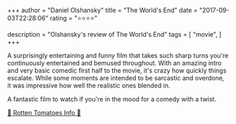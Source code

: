 +++
author = "Daniel Olshansky"
title = "The World's End"
date = "2017-09-03T22:28:06"
rating = "⭐⭐⭐⭐"

description = "Olshansky's review of The World's End"
tags = [
    "movie",
]
+++


A surprisingly entertaining and funny film that takes such sharp turns you're continuously entertained and bemused throughout. With an amazing intro and very basic comedic first half to the movie, it's crazy how quickly things escalate. While some moments are intended to be sarcastic and overdone, it was impressive how well the realistic ones blended in.

A fantastic film to watch if you're in the mood for a comedy with a twist.

[🍅 Rotten Tomatoes Info 🍅](https://www.rottentomatoes.com//m/the_worlds_end)